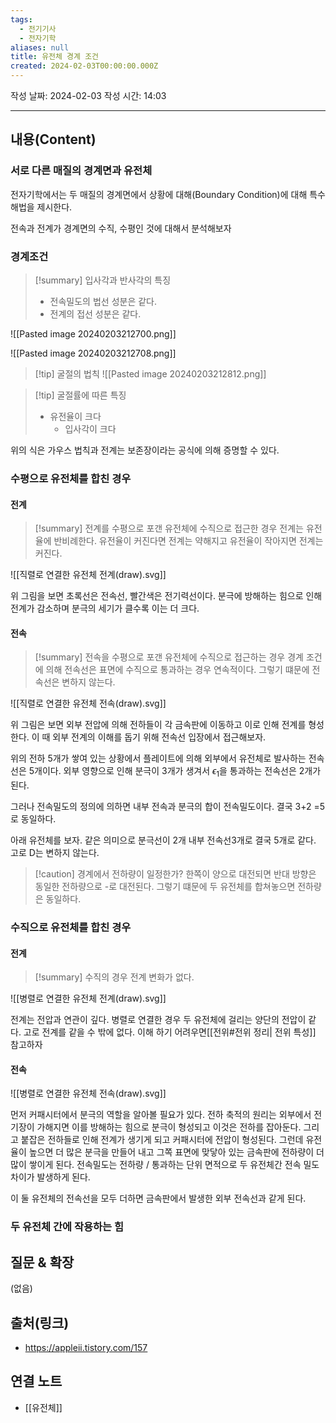 ```yaml
---
tags:
  - 전기기사
  - 전자기학
aliases: null
title: 유전체 경계 조건
created: 2024-02-03T00:00:00.000Z
---
```

작성 날짜: 2024-02-03
작성 시간: 14:03


----
## 내용(Content)
### 서로 다른 매질의 경계면과 유전체
전자기학에서는 두 매질의 경계면에서 상황에 대해(Boundary Condition)에 대해 특수 해법을 제시한다.

전속과 전계가 경계면의 수직, 수평인 것에 대해서 분석해보자

### 경계조건
>[!summary] 입사각과 반사각의 특징
> - 전속밀도의 법선 성분은 같다.
> - 전계의 접선 성분은 같다.

![[Pasted image 20240203212700.png]]

![[Pasted image 20240203212708.png]]

>[!tip] 굴절의 법칙
>![[Pasted image 20240203212812.png]]
>

>[!tip] 굴절률에 따른 특징
>- 유전율이 크다
>	- 입사각이 크다

위의 식은 가우스 법칙과 전계는 보존장이라는 공식에 의해 증명할 수 있다.

### 수평으로 유전체를 합친 경우
#### 전계
>[!summary] 전계를 수평으로 포갠 유전체에 수직으로 접근한 경우
>전계는 유전율에 반비례한다. 유전율이 커진다면 전계는 약해지고 유전율이 작아지면 전계는 커진다.

![[직렬로 연결한 유전체 전계(draw).svg]]

위 그림을 보면 초록선은 전속선, 빨간색은 전기력선이다. 분극에 방해하는 힘으로 인해 전계가 감소하며 분극의 세기가 클수록 이는 더 크다. 
#### 전속
>[!summary] 전속을 수평으로 포갠 유전체에 수직으로 접근하는 경우
>경계 조건에 의해 전속선은 표면에 수직으로 통과하는 경우 연속적이다. 그렇기 떄문에 전속선은 변하지 않는다.

![[직렬로 연결한 유전체 전속(draw).svg]]

위 그림은 보면 외부 전압에 의해 전하들이 각 금속판에 이동하고 이로 인해 전계를 형성한다.
이 때 외부 전계의 이해를 돕기 위해 전속선 입장에서 접근해보자.

위의 전하 5개가 쌓여 있는 상황에서 플레이트에 의해 외부에서 유전체로 발사하는 전속선은 5개이다. 외부 영향으로 인해 분극이 3개가 생겨서 $\epsilon_{1}$을 통과하는 전속선은 2개가 된다.

그러나 전속밀도의 정의에 의하면 내부 전속과 분극의 합이 전속밀도이다. 결국 3+2 =5로 동일하다.

아래 유전체를 보자. 같은 의미으로 분극선이 2개 내부 전속선3개로 결국 5개로 같다. 고로 D는 변하지 않는다.


>[!caution] 경계에서 전하량이 일정한가?
>한쪽이 양으로 대전되면 반대 방향은 동일한 전하량으로 -로 대전된다. 그렇기 떄문에 두 유전체를 합쳐놓으면 전하량은 동일하다.


### 수직으로 유전체를 합친 경우
#### 전계
>[!summary] 수직의 경우 전계
>변화가 없다.

![[병렬로 연결한 유전체 전계(draw).svg]]

전계는 전압과 연관이 깊다. 병렬로 연결한 경우  두 유전체에 걸리는 양단의 전압이 같다. 고로 전계를 같을 수 밖에 없다. 이해 하기 어려우면[[전위#전위 정리| 전위 특성]] 참고하자

#### 전속
![[병렬로 연결한 유전체 전속(draw).svg]]

먼저 커패시터에서 분극의 역할을 알아볼 필요가 있다. 전하 축적의 원리는 외부에서 전기장이 가해지면 이를 방해하는 힘으로 분극이 형성되고 이것은 전하를 잡아둔다. 그리고 붙잡은 전하들로 인해 전계가 생기게 되고 커패시터에 전압이 형성된다. 그런데 유전율이 높으면 더 많은 분극을 만들어 내고 그쪽 표면에 맞닿아 있는 금속판에 전하량이 더 많이 쌓이게 된다. 전속밀도는 전하량 / 통과하는 단위 면적으로 두 유전체간 전속 밀도 차이가 발생하게 된다.

이 둘 유전체의 전속선을 모두 더하면 금속판에서 발생한 외부 전속선과 같게 된다.




### 두 유전체 간에 작용하는 힘

## 질문 & 확장

(없음)

## 출처(링크)
- https://appleii.tistory.com/157

## 연결 노트
- [[유전체]]










